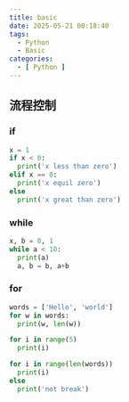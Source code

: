 ```yaml
---
title: basic
date: 2025-05-21 00:18:40
tags:
  - Python
  - Basic
categories:
  - [ Python ]
---
```



## 流程控制


### if

```python
x = 1
if x < 0:
  print('x less than zero')
elif x == 0:
  print('x equil zero')
else
  print('x great than zero')
```


### while

```python
x, b = 0, 1
while a < 10:
  print(a)
  a, b = b, a+b
```


### for

```python
words = ['Hello', 'world']
for w in words:
  print(w, len(w))

for i in range(5)
  print(i)

for i in range(len(words))
  print(i)
else
  print('not break')
```